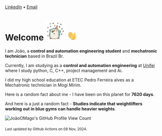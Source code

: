 [LinkedIn](https://www.linkedin.com/in/joão-pedro-gozzoli-b95641301/) &bull;
[Email](joaopedrogozzoli@gmail.com)

# Welcome <img src="happy.gif" height="64px" /> <img src="wave.gif" height="32px" />

I am João, a  **control and automation engineering student** and **mechatronic technician** based in Brazil Br.

Currently, I am studying as a **control and automation engineering** at [Unifei](https://unifei.edu.br) where I study python, C, C++, project management and Ai.

I did my high school education at ETEC Pedro Ferreira alves as a Mechatronic technician in Mogi Mirim.

Here is a random fact about me - I have been on this planet for **7620 days**.

And here is a just a random fact -  **Studies indicate that weightlifters working out in blue gyms can handle heavier weights**.

![JoãoOMago's GitHub Profile View Count](https://komarev.com/ghpvc/?username=JoaoOMago)

<sub>Last updated by Github Actions on 08 Nov, 2024.</sub>
